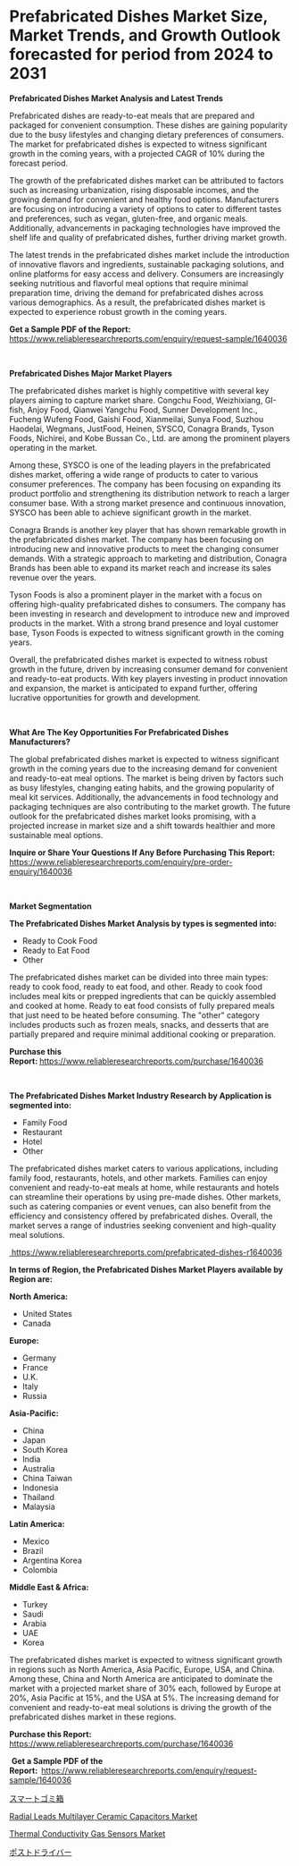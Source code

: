 <p><h1>Prefabricated Dishes Market Size, Market Trends, and Growth Outlook forecasted for period from 2024 to 2031</h1></p><p><strong>Prefabricated Dishes Market Analysis and Latest Trends</strong></p>
<p><p>Prefabricated dishes are ready-to-eat meals that are prepared and packaged for convenient consumption. These dishes are gaining popularity due to the busy lifestyles and changing dietary preferences of consumers. The market for prefabricated dishes is expected to witness significant growth in the coming years, with a projected CAGR of 10% during the forecast period.</p><p>The growth of the prefabricated dishes market can be attributed to factors such as increasing urbanization, rising disposable incomes, and the growing demand for convenient and healthy food options. Manufacturers are focusing on introducing a variety of options to cater to different tastes and preferences, such as vegan, gluten-free, and organic meals. Additionally, advancements in packaging technologies have improved the shelf life and quality of prefabricated dishes, further driving market growth.</p><p>The latest trends in the prefabricated dishes market include the introduction of innovative flavors and ingredients, sustainable packaging solutions, and online platforms for easy access and delivery. Consumers are increasingly seeking nutritious and flavorful meal options that require minimal preparation time, driving the demand for prefabricated dishes across various demographics. As a result, the prefabricated dishes market is expected to experience robust growth in the coming years.</p></p>
<p><strong>Get a Sample PDF of the Report:&nbsp;</strong> <a href="https://www.reliableresearchreports.com/enquiry/request-sample/1640036">https://www.reliableresearchreports.com/enquiry/request-sample/1640036</a></p>
<p>&nbsp;</p>
<p><strong>Prefabricated Dishes Major Market Players</strong></p>
<p><p>The prefabricated dishes market is highly competitive with several key players aiming to capture market share. Congchu Food, Weizhixiang, GI-fish, Anjoy Food, Qianwei Yangchu Food, Sunner Development Inc., Fucheng Wufeng Food, Gaishi Food, Xianmeilai, Sunya Food, Suzhou Haodelai, Wegmans, JustFood, Heinen, SYSCO, Conagra Brands, Tyson Foods, Nichirei, and Kobe Bussan Co., Ltd. are among the prominent players operating in the market.</p><p>Among these, SYSCO is one of the leading players in the prefabricated dishes market, offering a wide range of products to cater to various consumer preferences. The company has been focusing on expanding its product portfolio and strengthening its distribution network to reach a larger consumer base. With a strong market presence and continuous innovation, SYSCO has been able to achieve significant growth in the market.</p><p>Conagra Brands is another key player that has shown remarkable growth in the prefabricated dishes market. The company has been focusing on introducing new and innovative products to meet the changing consumer demands. With a strategic approach to marketing and distribution, Conagra Brands has been able to expand its market reach and increase its sales revenue over the years.</p><p>Tyson Foods is also a prominent player in the market with a focus on offering high-quality prefabricated dishes to consumers. The company has been investing in research and development to introduce new and improved products in the market. With a strong brand presence and loyal customer base, Tyson Foods is expected to witness significant growth in the coming years.</p><p>Overall, the prefabricated dishes market is expected to witness robust growth in the future, driven by increasing consumer demand for convenient and ready-to-eat products. With key players investing in product innovation and expansion, the market is anticipated to expand further, offering lucrative opportunities for growth and development.</p></p>
<p>&nbsp;</p>
<p><strong>What Are The Key Opportunities For Prefabricated Dishes Manufacturers?</strong></p>
<p><p>The global prefabricated dishes market is expected to witness significant growth in the coming years due to the increasing demand for convenient and ready-to-eat meal options. The market is being driven by factors such as busy lifestyles, changing eating habits, and the growing popularity of meal kit services. Additionally, the advancements in food technology and packaging techniques are also contributing to the market growth. The future outlook for the prefabricated dishes market looks promising, with a projected increase in market size and a shift towards healthier and more sustainable meal options.</p></p>
<p><strong>Inquire or Share Your Questions If Any Before Purchasing This Report:</strong> <a href="https://www.reliableresearchreports.com/enquiry/pre-order-enquiry/1640036">https://www.reliableresearchreports.com/enquiry/pre-order-enquiry/1640036</a></p>
<p>&nbsp;</p>
<p><strong>Market Segmentation</strong></p>
<p><strong>The Prefabricated Dishes Market Analysis by types is segmented into:</strong></p>
<p><ul><li>Ready to Cook Food</li><li>Ready to Eat Food</li><li>Other</li></ul></p>
<p><p>The prefabricated dishes market can be divided into three main types: ready to cook food, ready to eat food, and other. Ready to cook food includes meal kits or prepped ingredients that can be quickly assembled and cooked at home. Ready to eat food consists of fully prepared meals that just need to be heated before consuming. The "other" category includes products such as frozen meals, snacks, and desserts that are partially prepared and require minimal additional cooking or preparation.</p></p>
<p><strong>Purchase this Report:&nbsp;</strong><a href="https://www.reliableresearchreports.com/purchase/1640036">https://www.reliableresearchreports.com/purchase/1640036</a></p>
<p>&nbsp;</p>
<p><strong>The Prefabricated Dishes Market Industry Research by Application is segmented into:</strong></p>
<p><ul><li>Family Food</li><li>Restaurant</li><li>Hotel</li><li>Other</li></ul></p>
<p><p>The prefabricated dishes market caters to various applications, including family food, restaurants, hotels, and other markets. Families can enjoy convenient and ready-to-eat meals at home, while restaurants and hotels can streamline their operations by using pre-made dishes. Other markets, such as catering companies or event venues, can also benefit from the efficiency and consistency offered by prefabricated dishes. Overall, the market serves a range of industries seeking convenient and high-quality meal solutions.</p></p>
<p><a href="https://www.reliableresearchreports.com/prefabricated-dishes-r1640036">&nbsp;https://www.reliableresearchreports.com/prefabricated-dishes-r1640036</a></p>
<p><strong>In terms of Region, the Prefabricated Dishes Market Players available by Region are:</strong></p>
<p>
    <p> <strong> North America: </strong>
        <ul>
            <li>United States</li>
            <li>Canada</li>
        </ul>
        </p> 
    <p> <strong> Europe: </strong>
        <ul>
            <li>Germany</li>
            <li>France</li>
            <li>U.K.</li>
            <li>Italy</li>
            <li>Russia</li>
        </ul>
        </p> 
    <p> <strong> Asia-Pacific: </strong>
        <ul>
            <li>China</li>
            <li>Japan</li>
            <li>South Korea</li>
            <li>India</li>
            <li>Australia</li>
            <li>China Taiwan</li>
            <li>Indonesia</li>
            <li>Thailand</li>
            <li>Malaysia</li>
        </ul>
        </p> 
    <p> <strong> Latin America: </strong>
        <ul>
            <li>Mexico</li>
            <li>Brazil</li>
            <li>Argentina Korea</li>
            <li>Colombia</li>
        </ul>
        </p> 
    <p> <strong> Middle East & Africa: </strong>
        <ul>
            <li>Turkey</li>
            <li>Saudi</li>
            <li>Arabia</li>
            <li>UAE</li>
            <li>Korea</li>
        </ul>
    </p>
    </p>
<p><p>The prefabricated dishes market is expected to witness significant growth in regions such as North America, Asia Pacific, Europe, USA, and China. Among these, China and North America are anticipated to dominate the market with a projected market share of 30% each, followed by Europe at 20%, Asia Pacific at 15%, and the USA at 5%. The increasing demand for convenient and ready-to-eat meal solutions is driving the growth of the prefabricated dishes market in these regions.</p></p>
<p><strong>Purchase this Report: </strong><a href="https://www.reliableresearchreports.com/purchase/1640036">https://www.reliableresearchreports.com/purchase/1640036</a></p>
<p>&nbsp;<strong>Get a Sample PDF of the Report:&nbsp;&nbsp;</strong><a href="https://www.reliableresearchreports.com/enquiry/request-sample/1640036">https://www.reliableresearchreports.com/enquiry/request-sample/1640036</a></p>
<p><strong></strong></p>
<p><p><a href="https://github.com/AdellaPrice2023/Market-Research-Report-List-1/blob/main/4670727150928.md">スマートゴミ箱</a></p><p><a href="https://github.com/mabutironaldo/Market-Research-Report-List-5/blob/main/radial-leads-multilayer-ceramic-capacitors-market.md">Radial Leads Multilayer Ceramic Capacitors Market</a></p><p><a href="https://github.com/gikababa4/Market-Research-Report-List-1/blob/main/thermal-conductivity-gas-sensors-market.md">Thermal Conductivity Gas Sensors Market</a></p><p><a href="https://github.com/AbigaleHuel/Market-Research-Report-List-1/blob/main/8210162150929.md">ポストドライバー</a></p></p>